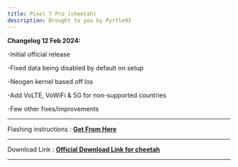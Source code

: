 ```yaml
---
title: Pixel 7 Pro (cheetah)
description: Brought to you by Pyrtle93
---
```


<b>Changelog 12 Feb 2024:</b>

-Initial official release

-Fixed data being disabled by default on setup

-Neogen kernel based off los

-Add VoLTE, VoWiFi & 5G for non-supported countries

-Few other fixes/improvements


----
Flashing instructions : [**Get From Here**](cheetah_inst.md)

----
Download Link : [**Official Download Link for cheetah**](https://sourceforge.net/projects/projectmatrixx/files/Android-14/cheetah/)

----
